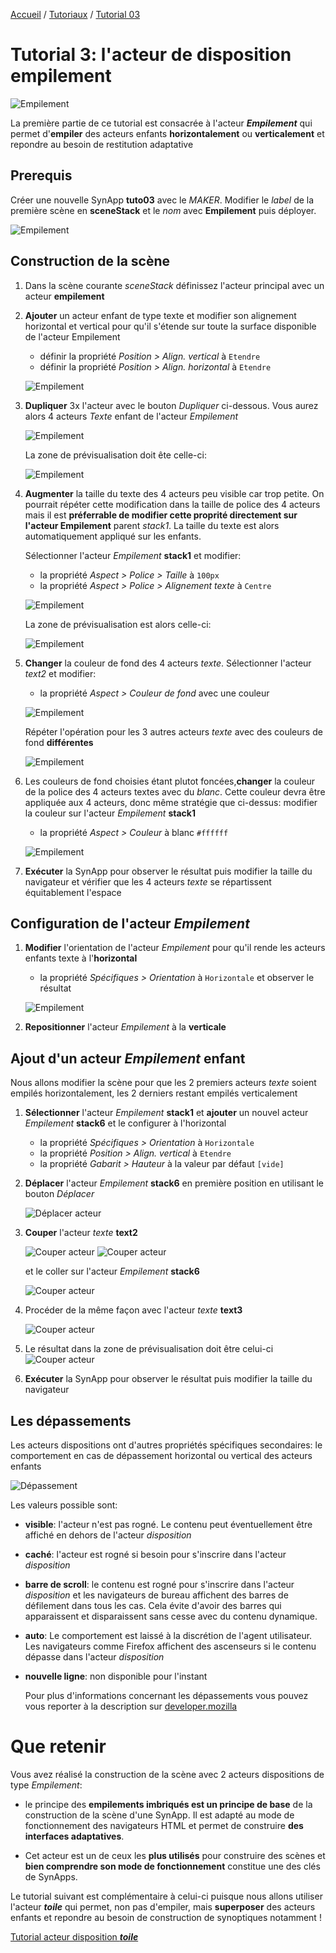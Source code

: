 [Accueil](../../) / [Tutoriaux](../index.md) / [Tutorial 03](index.md)

# Tutorial 3: l'acteur de disposition **empilement**

![Empilement](assets/actor_stack.png)

La première partie de ce tutorial est consacrée à l'acteur **_Empilement_** qui permet d'**empiler** des acteurs enfants **horizontalement** ou **verticalement** et repondre au besoin de restitution adaptative

## Prerequis

Créer une nouvelle SynApp **tuto03** avec le _MAKER_. Modifier le _label_ de la première scène en **sceneStack** et le _nom_ avec **Empilement** puis déployer.

![Empilement](assets/part1_scene.png)

## Construction de la scène

1. Dans la scène courante _sceneStack_ définissez l'acteur principal avec un acteur **empilement**

2. **Ajouter** un acteur enfant de type texte et modifier son alignement horizontal et vertical pour qu'il s'étende sur toute la surface disponible de l'acteur Empilement

    * définir la propriété _Position > Align. vertical_ à ```Etendre```
    * définir la propriété _Position > Align. horizontal_ à ```Etendre```

    ![Empilement](assets/part1_align.png)

3. **Dupliquer** 3x l'acteur avec le bouton _Dupliquer_ ci-dessous. Vous aurez alors 4 acteurs _Texte_ enfant de l'acteur _Empilement_

    ![Empilement](assets/part1_cloneText.png)

    La zone de prévisualisation doit ête celle-ci:

    ![Empilement](assets/part1_textsPreview.png)

4. **Augmenter** la taille du texte des 4 acteurs peu visible car trop petite. On pourrait répéter cette modification dans la taille de police des 4 acteurs mais il est **préferrable de modifier cette proprité directement sur l'acteur Empilement** parent _stack1_. La taille du texte est alors automatiquement appliqué sur les enfants.

    Sélectionner l'acteur _Empilement_ **stack1** et modifier:
    * la propriété _Aspect > Police > Taille_ à ```100px```
    * la propriété _Aspect > Police > Alignement texte_ à ```Centre```

    ![Empilement](assets/part1_police.png)

    La zone de prévisualisation est alors celle-ci:

    ![Empilement](assets/part1_textsPreview2.png)

5. **Changer** la couleur de fond des 4 acteurs _texte_. Sélectionner l'acteur _text2_ et modifier:

    * la propriété _Aspect > Couleur de fond_ avec une couleur

     ![Empilement](assets/part1_bgColor.png)

    Répéter l'opération pour les 3 autres acteurs _texte_ avec des couleurs de fond **différentes**

    ![Empilement](assets/part1_bgColors.png)

6. Les couleurs de fond choisies étant plutot foncées,**changer** la couleur de la police des 4 acteurs textes avec du _blanc_. Cette couleur devra être appliquée aux 4 acteurs, donc même stratégie que ci-dessus: modifier la couleur sur l'acteur _Empilement_ **stack1**

    * la propriété _Aspect > Couleur_ à blanc ```#ffffff```

    ![Empilement](assets/part1_policeColor.png)

7. **Exécuter** la SynApp pour observer le résultat puis modifier la taille du navigateur et vérifier que les 4 acteurs _texte_ se répartissent équitablement l'espace

## Configuration de l'acteur _Empilement_

1. **Modifier** l'orientation de l'acteur _Empilement_ pour qu'il rende les acteurs enfants texte à l'**horizontal**

    * la propriété _Spécifiques > Orientation_ à ```Horizontale``` et observer le résultat

    ![Empilement](assets/part1_horizontal.png)

2. **Repositionner** l'acteur _Empilement_ à la **verticale**

## Ajout d'un acteur _Empilement_ enfant

Nous allons modifier la scène pour que
les 2 premiers acteurs _texte_ soient empilés horizontalement, les 2 derniers restant empilés verticalement

1. **Sélectionner** l'acteur _Empilement_ **stack1** et **ajouter** un nouvel acteur _Empilement_ **stack6** et le configurer à l'horizontal

    * la propriété _Spécifiques > Orientation_ à ```Horizontale```
    * la propriété _Position > Align. vertical_ à ```Etendre```
    * la propriété _Gabarit > Hauteur_ à la valeur par défaut ```[vide]```

2. **Déplacer** l'acteur _Empilement_ **stack6** en première position en utilisant le bouton _Déplacer_

    ![Déplacer acteur](assets/part1_moveActor.png)

3. **Couper** l'acteur _texte_ **text2**

    ![Couper acteur](assets/part1_cutActor1.png)
    ![Couper acteur](assets/part1_cutActor2.png)

    et le coller sur l'acteur _Empilement_ **stack6**

    ![Couper acteur](assets/part1_pasteActor.png)

4. Procéder de la même façon avec l'acteur _texte_ **text3**

    ![Couper acteur](assets/part1_stackHorizontal.png)

5. Le résultat dans la zone de prévisualisation doit être celui-ci
    ![Couper acteur](assets/part1_textsPreview3.png)

6. **Exécuter** la SynApp pour observer le résultat puis modifier la taille du navigateur

## Les dépassements

Les acteurs dispositions ont d'autres propriétés spécifiques secondaires: le comportement en cas de dépassement horizontal ou vertical des acteurs enfants

![Dépassement](assets/part1_overflow.png)

Les valeurs possible sont:

* **visible**: l'acteur n'est pas rogné. Le contenu peut éventuellement être affiché en dehors de l'acteur _disposition_

* **caché**: l'acteur est rogné si besoin pour s'inscrire dans l'acteur _disposition_

* **barre de scroll**: le contenu est rogné pour s'inscrire dans l'acteur _disposition_ et les navigateurs de bureau affichent des barres de défilement dans tous les cas. Cela évite d'avoir des barres qui apparaissent et disparaissent sans cesse avec du contenu dynamique.

* **auto**: Le comportement est laissé à la discrétion de l'agent utilisateur. Les navigateurs comme Firefox affichent des ascenseurs si le contenu dépasse dans l'acteur _disposition_
* **nouvelle ligne**: non disponible pour l'instant

  Pour plus d'informations concernant les dépassements vous pouvez vous reporter à la description sur [developer.mozilla](https://developer.mozilla.org/fr/docs/Web/CSS/overflow)

# Que retenir

Vous avez réalisé la construction de la scène avec 2 acteurs dispositions de type _Empilement_:

* le principe des **empilements imbriqués est un principe de base** de la construction de la scène d'une SynApp. Il est adapté au mode de fonctionnement des navigateurs HTML et permet de construire **des interfaces adaptatives**.

* Cet acteur est un de ceux les **plus utilisés** pour construire des scènes et **bien comprendre son mode de fonctionnement** constitue une des clés de SynApps.

Le tutorial suivant est complémentaire à celui-ci puisque nous allons utiliser l'acteur **_toile_** qui permet, non pas d'empiler, mais **superposer** des acteurs enfants et repondre au besoin de construction de synoptiques notamment !

[Tutorial acteur disposition **_toile_**](part2.md)
